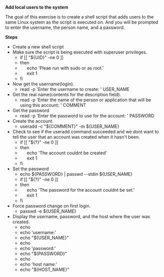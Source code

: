 ﻿**Add local users to the system**

The goal of this exercise is to create a shell script that adds users to the same Linux system as the script is executed on. And you will be prompted to enter the username, the person name, and a password.

**Steps**

- Create a new shell script
- Make sure the script is being executed with superuser privileges.
  - if [[ "${UID}" -ne 0 ]]
  - then
  - `	`echo 'Pleae run with sudo or as root.'
  - `	`exit 1
  - fi
- Now get the username(login).
  - read -p 'Enter the username to create: ' USER\_NAME
- Get the real name(contents for the description field).
  - read -p 'Enter the name of the person or application that will be using this account: ' COMMENT
- Get the password
  - read -p 'Enter the password to use for the account: ' PASSWORD
- Create the account.
  - useradd -c "${COMMENT}" -m ${USER\_NAME}
- Check to see if the useradd command succeeded and we dont want to tell the user that an account was created when it hasn't been.
  - if [[ "${?}" -ne 0 ]]
  - then
  - `	`echo 'The account couldnt be created'
  - `	`exit 1
  - fi
- Set the password
  - echo ${PASSWORD} | passwd --stdin ${USER\_NAME}
  - if [[ "${?}" -ne 0 ]]
  - then
  - `	`echo 'The password for the account couldnt be set.'
  - `	`exit 1
  - fi
- Force password change on first login.
  - passwd -e ${USER\_NAME}
- Display the username, password, and the host where the user was created.
  - echo
  - echo 'username:'
  - echo "${USER\_NAME}"
  - echo
  - echo 'password:'
  - echo "${PASSWORD}"
  - echo
  - echo 'host name:'
  - echo "${HOST\_NAME}"
